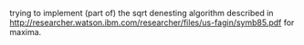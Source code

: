 trying to implement (part of) the sqrt denesting algorithm described in
http://researcher.watson.ibm.com/researcher/files/us-fagin/symb85.pdf
for maxima.
